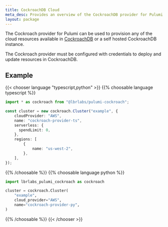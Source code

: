 ```yaml
---
title: CockroachDB Cloud
meta_desc: Provides an overview of the CockroachDB provider for Pulumi.
layout: package
---
```


The Cockroach provider for Pulumi can be used to provision any of the cloud resources available in [CockroachDB](https://www.cockroachlabs.com) or a self hosted CockroachDB instance.

The Cockroach provider must be configured with credentials to deploy and update resources in CockroachDB.

## Example

{{< chooser language "typescript,python" >}}
{{% choosable language typescript %}}

```typescript
import * as cockroach from "@lbrlabs/pulumi-cockroach";

const cluster = new cockroach.Cluster("example", {
    cloudProvider: "AWS",
    name: "cockroach-provider-ts",
    serverless: {
      spendLimit: 0,
    },
    regions: [
        {
            name: "us-west-2",
        },
    ],
});
```

{{% /choosable %}}
{{% choosable language python %}}

```python
import lbrlabs_pulumi_cockroach as cockroach

cluster = cockroach.Cluster(
    "example",
    cloud_provider="AWS",
    name="cockroach-provider-py",
)
```

{{% /choosable %}}
{{< /chooser >}}
